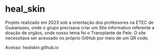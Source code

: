 # heal_skin
 Projeto realizado em 2023 sob a orientação dos professores na ETEC de Guaianazes, onde o grupo precisava criar um Site informativo referente a doação de orgãos, onde nosso tema foi o Transplante de Pele. O site necessitava ser acessado no próprio GitHub por meio de um QR code. 

 Acesso: healskin.github.io
